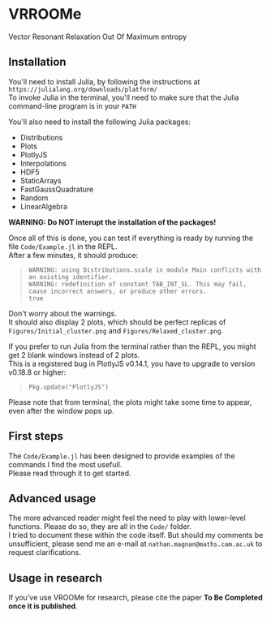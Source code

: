# VRROOMe

Vector Resonant Relaxation Out Of Maximum entropy

## Installation

You'll need to install Julia, by following the instructions at ` https://julialang.org/downloads/platform/ `\
To invoke Julia in the terminal, you'll need to make sure that the Julia command-line program is in your ` PATH `

You'll also need to install the following Julia packages:
- Distributions
- Plots
- PlotlyJS
- Interpolations
- HDF5
- StaticArrays
- FastGaussQuadrature
- Random
- LinearAlgebra

**WARNING: Do NOT interupt the installation of the packages!**

Once all of this is done, you can test if everything is ready by running the file ` Code/Example.jl ` in the REPL.\
After a few minutes, it should produce:

> ` WARNING: using Distributions.scale in module Main conflicts with an existing identifier. `\
> ` WARNING: redefinition of constant TAB_INT_SL. This may fail, cause incorrect answers, or produce other errors. `\
> ` true `

Don't worry about the warnings.\
It should also display 2 plots, which should be perfect replicas of ` Figures/Initial_cluster.png ` and ` Figures/Relaxed_cluster.png `.

If you prefer to run Julia from the terminal rather than the REPL, you might get 2 blank windows instead of 2 plots.\
This is a registered bug in PlotlyJS v0.14.1, you have to upgrade to version v0.18.8 or higher:

> ` Pkg.update("PlotlyJS") `

Please note that from terminal, the plots might take some time to appear, even after the window pops up.

## First steps

The ` Code/Example.jl ` has been designed to provide examples of the commands I find the most usefull.\
Please read through it to get started.

## Advanced usage

The more advanced reader might feel the need to play with lower-level functions. Please do so, they are all in the ` Code/ ` folder.\
I tried to document these within the code itself. But should my comments be unsufficient, please send me an e-mail at ` nathan.magnan@maths.cam.ac.uk ` to request clarifications.

## Usage in research

If you've use VROOMe for research, please cite the paper **To Be Completed once it is published**.
